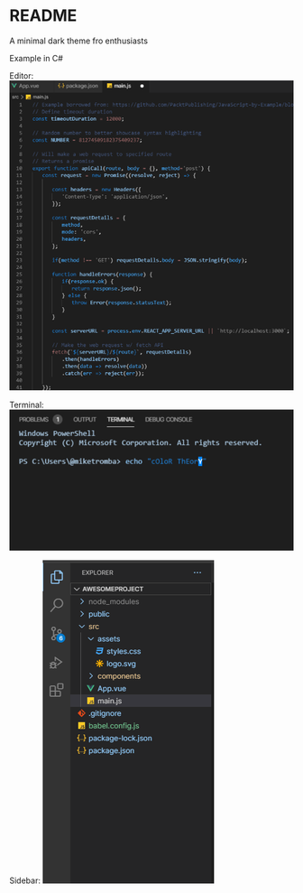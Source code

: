 # README

A minimal dark theme fro enthusiasts

Example in C#

Editor:
<img
src="https://github.com/betu55/Betu-dark-theme/blob/master/icon/previewEditor.png?raw=true"
alt="C# preview screenshot"
/>

Terminal:
<img
src="https://github.com/betu55/Betu-dark-theme/blob/master/icon/previewTerminal.png?raw=true"
alt="C# preview screenshot"
/>

Sidebar:
<img
src="https://github.com/betu55/Betu-dark-theme/blob/master/icon/previewSidebar.png?raw=true"
alt="C# preview screenshot"
/>
